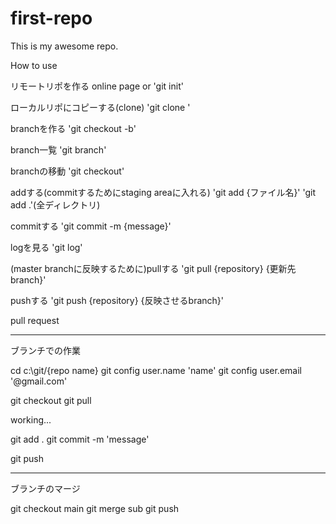 # first-repo
This is my awesome repo.

How to use

リモートリポを作る
online page or 'git init'

ローカルリポにコピーする(clone)
 'git clone '

branchを作る
'git checkout -b'

branch一覧
'git branch'

branchの移動
'git checkout'

addする(commitするためにstaging areaに入れる)
'git add {ファイル名}'
'git add .'(全ディレクトリ)

commitする
'git commit -m {message}'

logを見る
'git log'

(master branchに反映するために)pullする
'git pull {repository} {更新先branch}'

pushする
'git push {repository} {反映させるbranch}'

pull request

------------------------
ブランチでの作業

cd c:\git/{repo name}
git config user.name 'name'
git config user.email '@gmail.com'

git checkout
git pull

working...

git add .
git commit -m 'message'

git push

-----------------------
ブランチのマージ

git checkout main
git merge sub
git push